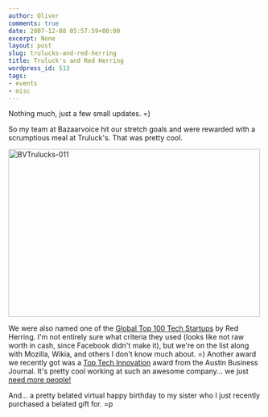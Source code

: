 ```yaml
---
author: Oliver
comments: true
date: 2007-12-08 05:57:59+00:00
excerpt: None
layout: post
slug: trulucks-and-red-herring
title: Truluck's and Red Herring
wordpress_id: 513
tags:
- events
- misc
---
```


Nothing much, just a few small updates. =)

So my team at Bazaarvoice hit our stretch goals and were rewarded with a scrumptious meal at Truluck's.  That was pretty cool.

<a href="http://www.flickr.com/photos/owiber/2074582319/" title="BVTrulucks-011 by owiber, on Flickr"><img src="http://farm3.static.flickr.com/2202/2074582319_eafafd3f8e.jpg" width="500" height="333" alt="BVTrulucks-011" /></a>

We were also named one of the <a href="http://www.herringevents.com/global07/redherring100_winners.html">Global Top 100 Tech Startups</a> by Red Herring.  I'm not entirely sure what criteria they used (looks like not raw worth in cash, since Facebook didn't make it), but we're on the list along with Mozilla, Wikia, and others I don't know much about. =)  Another award we recently got was a <a href="http://austin.bizjournals.com/austin/stories/2007/09/10/story4.html">Top Tech Innovation</a> award from the Austin Business Journal.  It's pretty cool working at such an awesome company... we just <a href="http://bazaarvoice.com/jobs.html">need more people!</a>

And... a pretty belated virtual happy birthday to my sister who I just recently purchased a belated gift for. =p